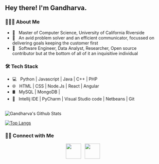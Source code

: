 <h2> Hey there! I'm Gandharva. </h2>

<h3> 👨🏻‍💻 About Me </h3>

- 🔭 &nbsp; Master of Computer Science, University of California Riverside
- 🤔 &nbsp; An avid problem solver and an efficient communicator, focussed on delivering goals keeping the customer first
- 💼 &nbsp; Software Engineer, Data Analyst, Researcher, Open source contributor but at the bottom of all of it an inquisitive individual 


<h3>🛠 Tech Stack</h3>

- 💻 &nbsp; Python | Javascript | Java | C++ | PHP 
- 🌐 &nbsp; HTML | CSS | Node.Js | React | Angular
- 🛢 &nbsp; MySQL | MongoDB |
- 🔧 &nbsp; Intellij IDE | PyCharm | Visual Studio code | Netbeans | Git

<br>

<img align="center" src="https://github-readme-stats.vercel.app/api?username=gandharva26&include_all_commits=true&count_private=true&show_icons=true&line_height=20&title_color=7A7ADB&icon_color=2234AE&text_color=D3D3D3&bg_color=0,000000,130F40" alt="Gandharva's Github Stats">

</br>

[![Top Langs](https://github-readme-stats.vercel.app/api/top-langs/?username=gandharva26&layout=compact&text_color=daf7dc&bg_color=151515)](https://github.com/gandharva26/github-readme-stats)


<h3> 🤝🏻 Connect with Me </h3>

<p align="center"> 
&nbsp; <a href="https://www.linkedin.com/in/gandharva-deshpande/" target="_blank" rel="noopener noreferrer"><img src="https://img.icons8.com/plasticine/100/000000/linkedin.png" width="50" /></a>
&nbsp; <a href="mailto:gdesh002@ucr.edu" target="_blank" rel="noopener noreferrer"><img src="https://img.icons8.com/plasticine/100/000000/gmail.png"  width="50" /></a>
</p>



